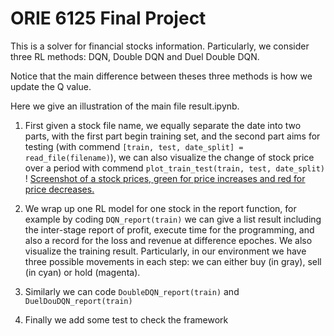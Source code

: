 # ORIE 6125 Final Project

This is a solver for financial stocks information. Particularly, we consider three RL methods: DQN, Double DQN and Duel Double DQN.

Notice that the main difference between theses three methods is how we update the Q value. 

Here we give an illustration of the main file result.ipynb.

1. First given a stock file name, we equally separate the date into two parts, with the first part begin training set, and the second part aims for testing (with commend  `[train, test, date_split] = read_file(filename)`), we can also visualize the change of stock price over a period with commend `plot_train_test(train, test, date_split)`
! [Screenshot of a stock prices, green for price increases and red for price decreases.](http)

2. We wrap up one RL model for one stock in the report function, for example by coding `DQN_report(train)` we can give a list result including the inter-stage report of profit, execute time for the programming, and also a record for the loss and revenue at difference epoches. We also visualize the training result. Particularly, in our environment we have three possible movements in each step: we can either buy (in gray), sell (in cyan) or hold (magenta).

3. Similarly we can code `DoubleDQN_report(train)` and `DuelDouDQN_report(train)`

4. Finally we add some test to check the framework



